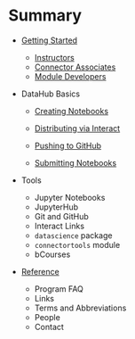 # Summary

* [Getting Started](README.md)
  * [Instructors](/instructors.md)
  * [Connector Associates](connector-associates.md)
  * [Module Developers](module-developers.md)
* DataHub Basics

  * [Creating Notebooks](/datahub-basics/creating-notebooks.md)
  * [Distributing via Interact](/datahub-basics/distributing-via-interact.md)

  * [Pushing to GitHub](/datahub-basics/pushing-to-github.md)

  * [Submitting Notebooks](/datahub-basics/submitting-notebooks.md)

* Tools

  * Jupyter Notebooks
  * JupyterHub
  * Git and GitHub
  * Interact Links
  * `datascience` package
  * `connectortools` module
  * bCourses

* [Reference](reference.md)
  * Program FAQ
  * Links
  * Terms and Abbreviations
  * People
  * Contact



